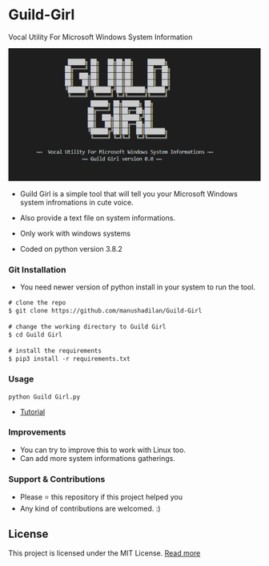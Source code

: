 # Guild-Girl
Vocal Utility For Microsoft Windows System Information

![Image of intro](https://github.com/manushadilan/Guild-Girl/blob/master/Banner.JPG)


* Guild Girl is a simple tool that will tell you your Microsoft Windows system infromations in cute voice.

* Also provide a text file on system informations.

* Only work with windows systems

* Coded on python version 3.8.2


### Git Installation

* You need newer version of python install in your system to run the tool.
```
# clone the repo
$ git clone https://github.com/manushadilan/Guild-Girl

# change the working directory to Guild Girl
$ cd Guild Girl

# install the requirements
$ pip3 install -r requirements.txt
```

### Usage
```
python Guild Girl.py
```
* [Tutorial]()

### Improvements

* You can try to improve this to work with Linux too.
* Can add more system informations gatherings.


### Support & Contributions

* Please ⭐️ this repository if this project helped you
* Any kind of contributions are welcomed. :)

## License

This project is licensed under the MIT License.  [Read more](https://github.com/manushadilan/Guild-Girl/blob/master/LICENSE)
